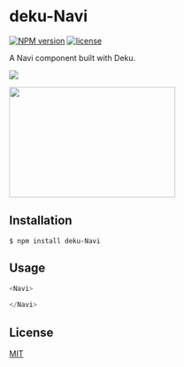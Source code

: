 
# deku-Navi
[![NPM version][npm-image]][npm-url]
[![license][license-image]][license-url]

A Navi component built with Deku.

![](http://fc07.deviantart.net/fs71/i/2012/189/f/4/navi_hey_by_angelemlin-d56hhbc.png)

<img src="" width="300" height="200">

## Installation

    $ npm install deku-Navi

## Usage

```js
<Navi>
  
</Navi>
```

## License

[MIT](https://tldrlegal.com/license/mit-license)

[npm-image]: https://img.shields.io/npm/v/deku-Navi.svg?style=flat-square
[npm-url]: https://npmjs.org/package/deku-Navi
[license-image]: https://img.shields.io/npm/l/express.svg
[license-url]: https://tldrlegal.com/license/mit-license
